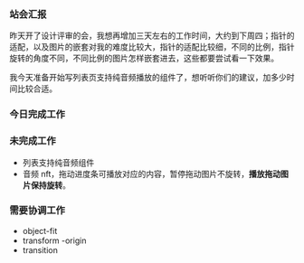 ### 站会汇报

昨天开了设计评审的会，我想再增加三天左右的工作时间，大约到下周四；指针的适配，以及图片的嵌套对我的难度比较大，指针的适配比较细，不同的比例，指针旋转的角度不同，不同比例的图片怎样嵌套进去，这些都要尝试看一下效果。

我今天准备开始写列表页支持纯音频播放的组件了，想听听你们的建议，加多少时间比较合适。

### 今日完成工作



### 未完成工作

- 列表支持纯音频组件
- 音频 nft，拖动进度条可播放对应的内容，暂停拖动图片不旋转，**播放拖动图片保持旋转**。

### 需要协调工作

- object-fit
- transform -origin
- transition